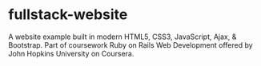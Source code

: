 # fullstack-website
A website example built in modern HTML5, CSS3, JavaScript, Ajax, &amp; Bootstrap.
Part of coursework Ruby on Rails Web Development offered by John Hopkins University on Coursera.
